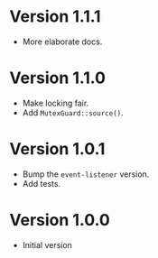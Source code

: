 # Version 1.1.1

- More elaborate docs.

# Version 1.1.0

- Make locking fair.
- Add `MutexGuard::source()`.

# Version 1.0.1

- Bump the `event-listener` version.
- Add tests.

# Version 1.0.0

- Initial version

